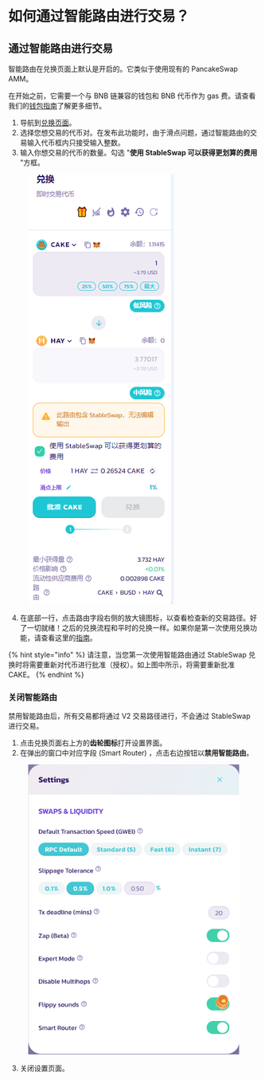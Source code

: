 # 如何通过智能路由进行交易？

## 通过智能路由进行交易&#x20;

智能路由在兑换页面上默认是开启的。它类似于使用现有的 PancakeSwap AMM。&#x20;

在开始之前，它需要一个与 BNB 链兼容的钱包和 BNB 代币作为 gas 费。请查看我们的[钱包指南](../../../get-started/wallet-guide.md)了解更多细节。

1. 导航到[兑换页面](https://pancakeswap.finance/swap#/swaphttps://pancakeswap.finance/swap#/swap)。&#x20;
2. 选择您想交易的代币对。在发布此功能时，由于滑点问题，通过智能路由的交易输入代币框内只接受输入整数。
3. 输入你想交易的代币的数量。勾选 "**使用 StableSwap 可以获得更划算的费用** "方框。

<div align="left">

<figure><img src="../../../.gitbook/assets/Smart Router 1.png" alt=""><figcaption></figcaption></figure>

</div>

4. 在底部一行，点击路由字段右侧的放大镜图标，以查看检查新的交易路径。好了一切就绪！之后的兑换流程和平时的兑换一样。如果你是第一次使用兑换功能，请查看这里的[指南](../ru-he-jin-hang-jiao-yi.md)。

{% hint style="info" %}
请注意，当您第一次使用智能路由通过 StableSwap 兑换时将需要重新对代币进行批准（授权）。如上图中所示，将需要重新批准 CAKE。
{% endhint %}

### 关闭智能路由

禁用智能路由后，所有交易都将通过 V2 交易路径进行，不会通过 StableSwap 进行交易。

1. 点击兑换页面右上方的**齿轮图标**打开设置界面。&#x20;
2. 在弹出的窗口中对应字段 (Smart Router) ，点击右边按钮以**禁用智能路由**。

<div align="left">

<figure><img src="../../../.gitbook/assets/Smart Router 3 EN original.png" alt=""><figcaption></figcaption></figure>

</div>

3. 关闭设置页面。
